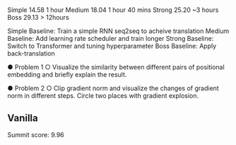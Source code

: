 # 
Simple 14.58 1 hour
Medium 18.04 1 hour 40 mins
Strong 25.20 ~3 hours
Boss 29.13 > 12hours

Simple Baseline: Train a simple RNN seq2seq to acheive translation
Medium Baseline: Add learning rate scheduler and train longer
Strong Baseline: Switch to Transformer and tuning hyperparameter
Boss Baseline: Apply back-translation

● Problem 1 
○ Visualize the similarity between different pairs of positional 
embedding and briefly explain the result. 

● Problem 2
○ Clip gradient norm and visualize the changes of gradient norm in 
different steps. Circle two places with gradient explosion.

## Vanilla 
Summit score: 9.96




